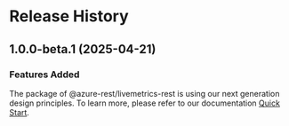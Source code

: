 # Release History
    
## 1.0.0-beta.1 (2025-04-21)

### Features Added

The package of @azure-rest/livemetrics-rest is using our next generation design principles. To learn more, please refer to our documentation [Quick Start](https://aka.ms/azsdk/js/mgmt/quickstart).
